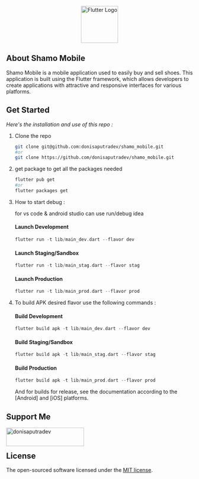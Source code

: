 <p align="center"><a href="https://flutter.dev" target="_blank"><img src="https://avatars.githubusercontent.com/u/14101776" width="100" alt="Flutter Logo"></a></p>

## About Shamo Mobile

Shamo Mobile is a mobile application used to easily buy and sell shoes. This application is built using the Flutter framework, which allows developers to create applications with attractive and responsive interfaces for various platforms.

## Get Started

_Here's the installation and use of this repo :_

1. Clone the repo
   ```sh
   git clone git@github.com:donisaputradev/shamo_mobile.git
   #or
   git clone https://github.com/donisaputradev/shamo_mobile.git
   ```
3. get package to get all the packages needed
   ```sh
   flutter pub get
   #or
   flutter packages get
   ```
4. How to start debug :

   for vs code & android studio can use run/debug idea

   #### Launch Development
   ```dart
   flutter run -t lib/main_dev.dart --flavor dev
   ```
   #### Launch Staging/Sandbox
   ```dart
   flutter run -t lib/main_stag.dart --flavor stag
   ```
   #### Launch Production
   ```dart
   flutter run -t lib/main_prod.dart --flavor prod
   ```
5. To build APK desired flavor use the following commands :

   #### Build Development
   ```dart
   flutter build apk -t lib/main_dev.dart --flavor dev
   ```
   #### Build Staging/Sandbox
   ```dart
   flutter build apk -t lib/main_stag.dart --flavor stag
   ```
   #### Build Production
   ```dart
   flutter build apk -t lib/main_prod.dart --flavor prod
   ```
   And for builds for release, see the documentation according to the [Android] and [iOS] platforms.

## Support Me

<p><a href="https://www.buymeacoffee.com/donisaputradev"> <img align="left" src="https://cdn.buymeacoffee.com/buttons/v2/default-yellow.png" height="50" width="210" alt="donisaputradev" /></a></p><br><br>

## License

The open-sourced software licensed under the [MIT license](https://opensource.org/licenses/MIT).

